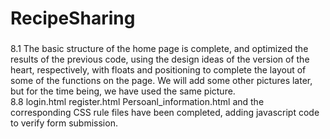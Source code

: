 # RecipeSharing
###
8.1 The basic structure of the home page is complete, and optimized the results of the previous code, using the design ideas of the version of the heart, respectively, with floats and positioning to complete the layout of some of the functions on the page. We will add some other pictures later, but for the time being, we have used the same picture.  
8.8 login.html register.html Persoanl_information.html and the corresponding CSS rule files have been completed, adding javascript code to verify form submission.
